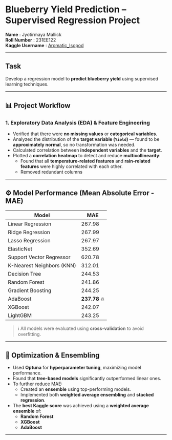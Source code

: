 # Blueberry Yield Prediction – Supervised Regression Project

**Name** : Jyotirmaya Mallick  
**Roll Number** : 231EE122  
**Kaggle Username** : [Aromatic_Isopod](https://www.kaggle.com/jam2004)

---

## Task

Develop a regression model to **predict blueberry yield** using supervised learning techniques.

---

## 📊 Project Workflow

### 1. Exploratory Data Analysis (EDA) & Feature Engineering
- Verified that there were **no missing values** or **categorical variables**.
- Analyzed the distribution of the **target variable (`Yield`)** — found to be **approximately normal**, so no transformation was needed.
- Calculated correlation between **independent variables** and the **target**.
- Plotted a **correlation heatmap** to detect and reduce **multicollinearity**:
  - Found that all **temperature-related features** and **rain-related features** were highly correlated with each other.
  - Removed redundant columns

---

## ⚙️ Model Performance (Mean Absolute Error - MAE)

| Model                        | MAE                        |
|-----------------------------|----------------------------|
| Linear Regression           | 267.98                     |
| Ridge Regression            | 267.99                     |
| Lasso Regression            | 267.97                     |
| ElasticNet                  | 352.69                     |
| Support Vector Regressor    | 620.78                     |
| K-Nearest Neighbors (KNN)   | 312.01                     |
| Decision Tree               | 244.53                     |
| Random Forest               | 241.86                     |
| Gradient Boosting           | 244.25                     |
| AdaBoost                    | **237.78** 🔥              |
| XGBoost                     | 242.07                     |
| LightGBM                    | 243.25                     |

> ℹ️ All models were evaluated using **cross-validation** to avoid overfitting.

---

## 🔧 Optimization & Ensembling

- Used **Optuna** for **hyperparameter tuning**, maximizing model performance.
- Found that **tree-based models** significantly outperformed linear ones.
- To further reduce MAE:
  - Created an **ensemble** using top-performing models.
  - Implemented both **weighted average ensembling** and **stacked regression**.
- The **best Kaggle score** was achieved using a **weighted average ensemble** of:
  - **Random Forest**
  - **XGBoost**
  - **AdaBoost**

---
